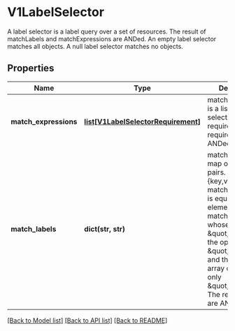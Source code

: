 # V1LabelSelector

A label selector is a label query over a set of resources. The result of matchLabels and matchExpressions are ANDed. An empty label selector matches all objects. A null label selector matches no objects.

## Properties
Name | Type | Description | Notes
------------ | ------------- | ------------- | -------------
**match_expressions** | [**list[V1LabelSelectorRequirement]**](V1LabelSelectorRequirement.md) | matchExpressions is a list of label selector requirements. The requirements are ANDed. | [optional] 
**match_labels** | **dict(str, str)** | matchLabels is a map of {key,value} pairs. A single {key,value} in the matchLabels map is equivalent to an element of matchExpressions, whose key field is \&quot;key\&quot;, the operator is \&quot;In\&quot;, and the values array contains only \&quot;value\&quot;. The requirements are ANDed. | [optional] 

[[Back to Model list]](../README.md#documentation-for-models) [[Back to API list]](../README.md#documentation-for-api-endpoints) [[Back to README]](../README.md)


